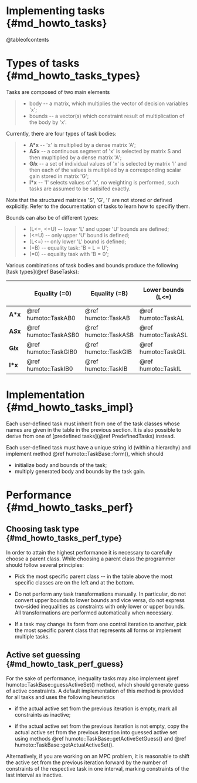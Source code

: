 Implementing tasks      {#md_howto_tasks}
==================

@tableofcontents


Types of tasks          {#md_howto_tasks_types}
==============

Tasks are composed of two main elements

> * body -- a matrix, which multiplies the vector of decision variables 'x';
> * bounds -- a vector(s) which constraint result of multiplication of the body
>   by 'x'.


Currently, there are four types of task bodies:

> * **A*x**   -- 'x' is multiplied by a dense matrix 'A';
> * **A*S*x** -- a continuous segment of 'x' is selected by matrix S and then
>   mupltiplied by a dense matrix 'A';
> * **G*I*x** -- a set of individual values of 'x' is selected by matrix 'I' and
>   then each of the values is multiplied by a corresponding scalar gain stored
>   in matrix 'G';
> * **I*x**   -- 'I' selects values of 'x', no weighting is performed, such tasks
>   are assumed to be satisifed exactly.

Note that the structured matrices 'S', 'G', 'I' are not stored or defined
explicitly. Refer to the documentation of tasks to learn how to specifiy them.


Bounds can also be of different types:
> * (L<=, <=U)  -- lower 'L' and upper 'U' bounds are defined;
> * (<=U)       -- only upper 'U' bound is defined;
> * (L<=)       -- only lower 'L' bound is defined;
> * (=B)        -- equality task: 'B = L = U';
> * (=0)        -- equality task with 'B = 0';


Various combinations of task bodies and bounds produce the following
[task types](@ref BaseTasks):

|           | Equality (=0)         | Equality (=B)        | Lower bounds (L<=)   | Upper bounds (<=U)   | Lower and upper bounds <br/> (L<=, <=U)
|-----------|-----------------------|----------------------|----------------------|----------------------|----------------------------------
| **A*x**   | @ref humoto::TaskAB0  | @ref humoto::TaskAB  | @ref humoto::TaskAL  | @ref humoto::TaskAU  | @ref humoto::TaskALU
| **A*S*x** | @ref humoto::TaskASB0 | @ref humoto::TaskASB | @ref humoto::TaskASL | @ref humoto::TaskASU | @ref humoto::TaskASLU
| **G*I*x** | @ref humoto::TaskGIB0 | @ref humoto::TaskGIB | @ref humoto::TaskGIL | @ref humoto::TaskGIU | @ref humoto::TaskGILU
| **I*x**   | @ref humoto::TaskIB0  | @ref humoto::TaskIB  | @ref humoto::TaskIL  | @ref humoto::TaskIU  | @ref humoto::TaskILU



Implementation      {#md_howto_tasks_impl}
==============

Each user-defined task must inherit from one of the task classes whose names
are given in the table in the previous section. It is also possible to derive
from one of [predefined tasks](@ref PredefinedTasks) instead.

Each user-defined task must have a unique string id (within a hierarchy) and
implement method @ref humoto::TaskBase::form(), which should

* initialize body and bounds of the task;
* multiply generated body and bounds by the task gain.



Performance     {#md_howto_tasks_perf}
===========

Choosing task type          {#md_howto_tasks_perf_type}
------------------

In order to attain the highest performance it is necessary to carefully choose
a parent class. While choosing a parent class the programmer should follow
several principles:

* Pick the most specific parent class -- in the table above the most specific
  classes are on the left and at the bottom.

* Do not perform any task transformations manually. In particular, do not
  convert upper bounds to lower bounds and vice versa, do not express two-sided
  inequalities as constraints with only lower or upper bounds. All
  transformations are performed automatically when necessary.

* If a task may change its form from one control iteration to another, pick the
  most specific parent class that represents all forms or implement multiple
  tasks.


Active set guessing         {#md_howto_task_perf_guess}
-------------------

For the sake of performance, inequality tasks may also implement
@ref humoto::TaskBase::guessActiveSet() method, which should generate guess of
active constraints. A default implementation of this method is provided for all
tasks and uses the following heuristics

* if the actual active set from the previous iteration is empty, mark all
  constraints as inactive;

* if the actual active set from the previous iteration is not empty, copy the
  actual active set from the previous iteration into guessed active set using
  methods @ref humoto::TaskBase::getActiveSetGuess() and
  @ref humoto::TaskBase::getActualActiveSet().

Alternatively, if you are working on an MPC problem, it is reasonable to shift
the active set from the previous iteration forward by the number of constraints
of the respective task in one interval, marking constraints of the last
interval as inactive.
